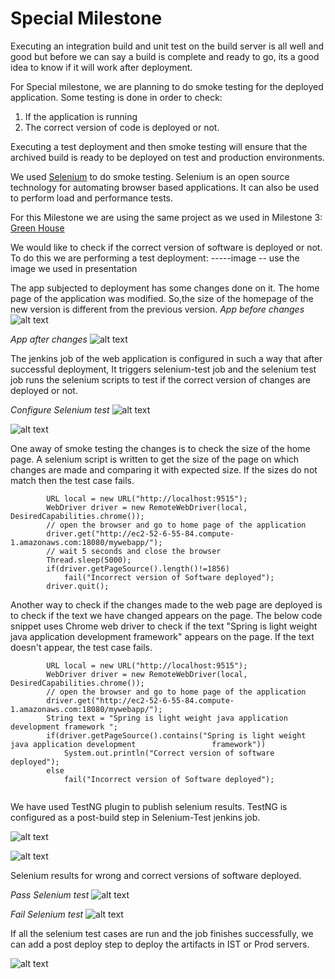 # Special Milestone

Executing an integration build and unit test on the build server is all well and good but before we can 
say a build is complete and ready to go, its a good idea to know if it will work after deployment.

For Special milestone, we are planning to do smoke testing for the deployed application. Some testing is done 
in order to check:

1. If the application is running 
2. The correct version of code is deployed or not.

Executing a test deployment and then smoke testing will ensure that the archived build is ready to be deployed on
test and production environments.

We used [Selenium](http://www.seleniumhq.org/) to do smoke testing. Selenium is an open source technology for automating browser based applications. It can also be used to perform load and performance tests.

For this Milestone we are using the same project as we used in Milestone 3: [Green House](https://github.com/spring-projects/greenhouse)

We would like to check if the correct version of software is deployed or not. To do this we are performing a test deployment:
-----image -- use the image we used in presentation

The app subjected to deployment has some changes done on it. The home page of the application was modified. So,the size of the homepage of the new version is different from the previous version. 
*App before changes*
![alt text](https://github.ncsu.edu/github-enterprise-assets/0000/2100/0000/0782/74b53bba-ec62-11e4-87cb-734cdbe9cf21.png)

*App after changes*
![alt text](https://github.ncsu.edu/github-enterprise-assets/0000/2100/0000/0781/5baf7202-ec62-11e4-8c53-a67f4394dc81.png)

The jenkins job of the web application is configured in such a way that after successful deployment, It triggers selenium-test job and the selenium test job runs the selenium scripts to test if the correct version of changes are deployed or not.

*Configure Selenium test*
![alt text](https://github.ncsu.edu/github-enterprise-assets/0000/2100/0000/0789/191f59e6-ec64-11e4-8911-a6aef8933a6f.png)

![alt text](https://github.ncsu.edu/github-enterprise-assets/0000/2100/0000/0783/d1ea7250-ec62-11e4-92a2-62c732978e68.png)
 
One away of smoke testing the changes is to check the size of the home page. A selenium script is written to get the size of the page on which changes are made and comparing it with expected size. If the sizes do not match then the test case fails. 

```
		URL local = new URL("http://localhost:9515");
		WebDriver driver = new RemoteWebDriver(local, DesiredCapabilities.chrome());
		// open the browser and go to home page of the application
		driver.get("http://ec2-52-6-55-84.compute-1.amazonaws.com:18080/mywebapp/");
		// wait 5 seconds and close the browser
		Thread.sleep(5000);
		if(driver.getPageSource().length()!=1856)
			fail("Incorrect version of Software deployed");
		driver.quit();

```

Another way to check if the changes made to the web page are deployed is to check if the text we have changed appears on the page. The below code snippet uses Chrome web driver to check if the text "Spring is light weight java application development framework" appears on the page. If the text doesn't appear, the test case fails. 

```
  		URL local = new URL("http://localhost:9515");
		WebDriver driver = new RemoteWebDriver(local, DesiredCapabilities.chrome());
		// open the browser and go to home page of the application
		driver.get("http://ec2-52-6-55-84.compute-1.amazonaws.com:18080/mywebapp/");
		String text = "Spring is light weight java application development framework ";
		if(driver.getPageSource().contains("Spring is light weight java application development   				framework"))
			System.out.println("Correct version of software deployed");
		else
			fail("Incorrect version of Software deployed");
				
```

We have used TestNG plugin to publish selenium results. TestNG is configured as a post-build step in Selenium-Test jenkins job. 

![alt text](https://github.ncsu.edu/github-enterprise-assets/0000/2100/0000/0784/165aec08-ec63-11e4-86d7-2e27a291a36d.png)

![alt text](https://github.ncsu.edu/github-enterprise-assets/0000/2100/0000/0788/16ab2852-ec64-11e4-99b4-cc4fc463b40a.png)

Selenium results for wrong and correct versions of software deployed.

*Pass Selenium test*
![alt text](https://github.ncsu.edu/github-enterprise-assets/0000/2100/0000/0786/3f715bc2-ec63-11e4-82b8-bd7f774e5365.png)

*Fail Selenium test*
![alt text](https://github.ncsu.edu/github-enterprise-assets/0000/2100/0000/0785/3d0ded0a-ec63-11e4-8805-94e49aaeb6d4.png)


If all the selenium test cases are run and the job finishes successfully, we can add a post deploy step to deploy the artifacts in IST or Prod servers.

![alt text](https://github.ncsu.edu/github-enterprise-assets/0000/2100/0000/0787/1496fb18-ec64-11e4-90e3-ae891fe71bb3.png)





